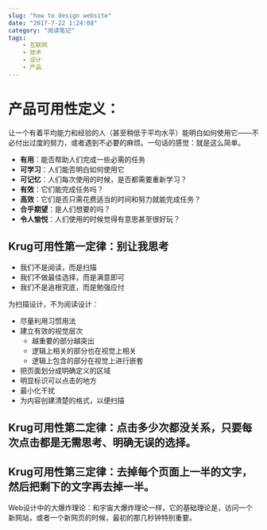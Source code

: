 ```yaml
---
slug: "how to design website"
date: "2017-7-22 1:24:08"
category: "阅读笔记"
tags:
    - 互联网
    - 技术
    - 设计
    - 产品
---
```

# 产品**可用性**定义：

让一个有着平均能力和经验的人（甚至稍低于平均水平）能明白如何使用它——不必付出过度的努力，或者遇到不必要的麻烦。一句话的感觉：就是这么简单。

- **有用**：能否帮助人们完成一些必需的任务
- **可学习**：人们能否明白如何使用它
- **可记忆**：人们每次使用的时候，是否都需要重新学习？
- **有效**：它们能完成任务吗？
- **高效**：它们是否只需花费适当的时间和努力就能完成任务？
- **合乎期望**：是人们想要的吗？
- **令人愉悦**：人们使用的时候觉得有意思甚至很好玩？

## Krug可用性第一定律：别让我思考

- 我们不是阅读，而是扫描
- 我们不做最佳选择，而是满意即可
- 我们不是追根究底，而是勉强应付

为扫描设计，不为阅读设计：

- 尽量利用习惯用法
- 建立有效的视觉层次
  - 越重要的部分越突出
  - 逻辑上相关的部分也在视觉上相关
  - 逻辑上包含的部分在视觉上进行嵌套
- 把页面划分成明确定义的区域
- 明显标识可以点击的地方
- 最小化干扰
- 为内容创建清楚的格式，以便扫描

## Krug可用性第二定律：点击多少次都没关系，只要每次点击都是无需思考、明确无误的选择。

## Krug可用性第三定律：去掉每个页面上一半的文字，然后把剩下的文字再去掉一半。

Web设计中的大爆炸理论：和宇宙大爆炸理论一样，它的基础理论是，访问一个新网站，或者一个新网页的时候，最初的那几秒钟特别重要。